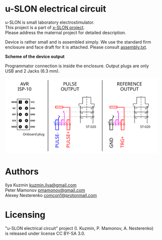 # u-SLON electrical circuit

u-SLON is small laboratory electrostimulator.  
This project is a part of [x-SLON project](https://github.com/comcon1/x-SLON).  
Please address the maternal project for detailed description.

Device is rather small and is assembled simply. We use the standard firm enclosure and face draft for it is attached. 
Please consult [assembly.txt](case/assembly.txt).

**Scheme of the device output**

Programmator connection is inside the enclosure. Output plugs are only USB and 2 Jacks (6.3 mm).

![U-SLON output](case/out-plugs.svg)

# Authors

Ilya Kuzmin <kuzmin.ilya@gmail.com>  
Peter Mamonov <pmamonov@gmail.com>  
Alexey Nesterenko <comcon1@protonmail.com>  

# Licensing

"u-SLON electrical circuit" project (I. Kuzmin, P. Mamonov, A. Nesterenko)
is released under license CC BY-SA 3.0.
